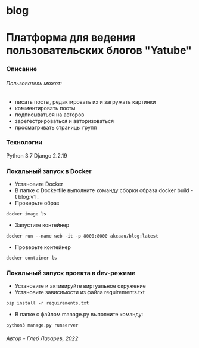 # blog
# Платформа для ведения пользовательских блогов "Yatube"
### Описание
###### Пользователь может:
- писать посты, редактировать их и загружать картинки
- комментировать посты
- подписываться на авторов
- зарегестрироваться и авторизоваться
- просматривать страницы групп
### Технологии
Python 3.7
Django 2.2.19

### Локальный запуск в Docker
- Установите Docker
- В папке c Dockerfile выполните команду сборки образа
docker build -t blog:v1 .
- Проверьте образ
```
docker image ls
```
- Запустите контейнер
```
docker run --name web -it -p 8000:8000 akcaau/blog:latest
```
- Проверьте контейнер
```
docker container ls
```


### Локальный запуск проекта в dev-режиме
- Установите и активируйте виртуальное окружение
- Установите зависимости из файла requirements.txt
```
pip install -r requirements.txt
``` 
- В папке с файлом manage.py выполните команду:
```
python3 manage.py runserver
```
###### Автор - Глеб Лазарев, 2022
